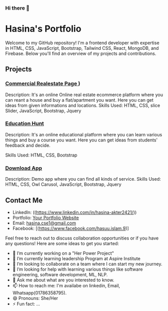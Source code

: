 ### Hi there 👋

# Hasina's Portfolio

Welcome to my GitHub repository! I'm a frontend developer with expertise in HTML, CSS, JavaScript, Bootstrap, Tailwind CSS, React, MongoDB, and Firebase. Below you'll find an overview of my projects and contributions.

## Projects

### [Commercial Realestate Page ](https://github.com/hasinaakter/Simple-commercial-page))
Description: It's an online Online real estate ecommerce platform where you can reant a house and buy a flat/apartment you want. Here you can get ideas from given informations and locations. 
Skills Used: HTML, CSS, slice Slider, JavaScript, Bootstrap, Jquery

### [Education Hunt](https://github.com/hasinaakter/Education-hunt)
Description: It's an online educational platform where you can learn various things and buy a course you want. Here you can get ideas from students' feedback and decide. 

Skills Used: HTML, CSS, Bootstrap



### [Download App](https://github.com/hasinaakter/download-app)
Description:  Demo app where you can find all kinds of service. 
Skills Used: HTML, CSS, Owl Carusol, JavaScript, Bootstrap, Jquery


## Contact Me

- LinkedIn: ((https://www.linkedin.com/in/hasina-akter2421/))
- Portfolio: [Your Portfolio Website](link_to_portfolio)
- Email: hasina.cse1@gmail.com
- Facebook: [(https://www.facebook.com/hasuu.islam.9)]

Feel free to reach out to discuss collaboration opportunities or if you have any questions!
Here are some ideas to get you started:

- 🔭 I’m currently working on a "Her Power Project"
- 🌱 I’m currently learning leadership Program at Aspire Institute 
- 👯 I’m looking to collaborate on a team where I can start my new journey.
- 🤔 I’m looking for help with learning various things like software engineering, software development, ML, NLP.
- 💬 Ask me about what are you interested to know.
- 📫 How to reach me: I'm availabe on linkedin, Email, Whatsapp(01786358795).
- 😄 Pronouns: She/Her
- ⚡ Fun fact: ...

